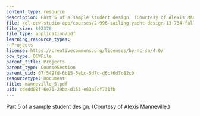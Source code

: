 ```yaml
---
content_type: resource
description: Part 5 of a sample student design. (Courtesy of Alexis Manneville.)
file: /ol-ocw-studio-app/courses/2-996-sailing-yacht-design-13-734-fall-2003/cdedd08f6e7129bad153e63a5cf731fb_manneville_5.pdf
file_size: 802376
file_type: application/pdf
learning_resource_types:
- Projects
license: https://creativecommons.org/licenses/by-nc-sa/4.0/
ocw_type: OCWFile
parent_title: Projects
parent_type: CourseSection
parent_uid: 07f549fd-6b15-5ebc-5d7c-d6cf6d7c82c0
resourcetype: Document
title: manneville_5.pdf
uid: cdedd08f-6e71-29ba-d153-e63a5cf731fb
---
```

Part 5 of a sample student design. (Courtesy of Alexis Manneville.)